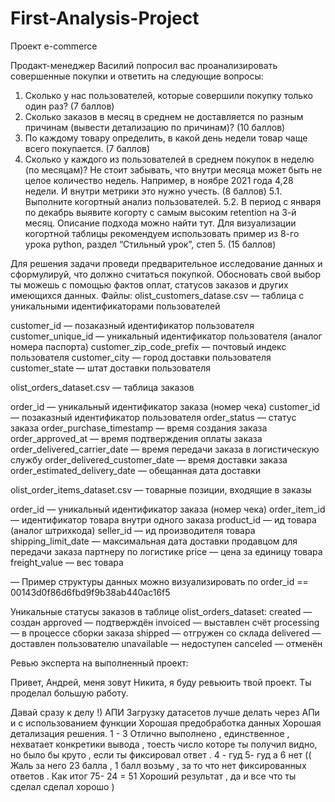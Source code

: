 # First-Analysis-Project
Проект e-commerce

Продакт-менеджер Василий попросил вас проанализировать совершенные покупки и ответить на следующие вопросы:

1. Сколько у нас пользователей, которые совершили покупку только один раз? (7 баллов) 
2. Сколько заказов в месяц в среднем не доставляется по разным причинам (вывести детализацию по причинам)? (10 баллов)
3. По каждому товару определить, в какой день недели товар чаще всего покупается. (7 баллов)
4. Сколько у каждого из пользователей в среднем покупок в неделю (по месяцам)? Не стоит забывать, что внутри месяца может быть не целое количество недель. Например, в ноябре 2021 года 4,28 недели. И внутри метрики это нужно учесть. (8 баллов) 
5.1. Выполните когортный анализ пользователей.
5.2. В период с января по декабрь выявите когорту с самым высоким retention на 3-й месяц. Описание подхода можно найти тут. Для визуализации когортной таблицы рекомендуем использовать пример из 8-го урока python, раздел “Стильный урок”, степ 5. (15 баллов)

Для решения задачи проведи предварительное исследование данных и сформулируй, что должно считаться покупкой. Обосновать свой выбор ты можешь с помощью фактов оплат, статусов заказов и других имеющихся данных.
Файлы:
olist_customers_datase.csv — таблица с уникальными идентификаторами пользователей

customer_id — позаказный идентификатор пользователя
customer_unique_id —  уникальный идентификатор пользователя  (аналог номера паспорта)
customer_zip_code_prefix —  почтовый индекс пользователя
customer_city —  город доставки пользователя
customer_state —  штат доставки пользователя

olist_orders_dataset.csv —  таблица заказов

order_id —  уникальный идентификатор заказа (номер чека)
customer_id —  позаказный идентификатор пользователя
order_status —  статус заказа
order_purchase_timestamp —  время создания заказа
order_approved_at —  время подтверждения оплаты заказа
order_delivered_carrier_date —  время передачи заказа в логистическую службу
order_delivered_customer_date —  время доставки заказа
order_estimated_delivery_date —  обещанная дата доставки

olist_order_items_dataset.csv —  товарные позиции, входящие в заказы

order_id —  уникальный идентификатор заказа (номер чека)
order_item_id —  идентификатор товара внутри одного заказа
product_id —  ид товара (аналог штрихкода)
seller_id — ид производителя товара
shipping_limit_date —  максимальная дата доставки продавцом для передачи заказа партнеру по логистике
price —  цена за единицу товара
freight_value —  вес товара

— Пример структуры данных можно визуализировать по order_id == 00143d0f86d6fbd9f9b38ab440ac16f5

Уникальные статусы заказов в таблице olist_orders_dataset:
created —  создан
approved —  подтверждён
invoiced —  выставлен счёт
processing —  в процессе сборки заказа
shipped —  отгружен со склада
delivered —  доставлен пользователю
unavailable —  недоступен
canceled —  отменён

Ревью эксперта на выполненный проект:

Привет, Андрей, меня зовут Никита, я буду ревьюить твой проект. Ты проделал большую работу.

Давай сразу к делу !)
АПИ
Загрузку датасетов лучше делать через АПи и с использованием функции
Хорошая предобработка данных
Хорошая детализация решения.
1 - 3 Отлично выполнено , единственное , нехватает конкретики вывода , тоесть число которе ты получил видно, но было бы круто , если ты фиксировал ответ .
4 - гуд
5- гуд
а 6 нет (( Жаль за него 23 балла , 1 балл возьму , за то что нет фиксированных ответов . Как итог 75- 24 = 51
Хороший результат , да и все что ты сделал сделал хорошо )
